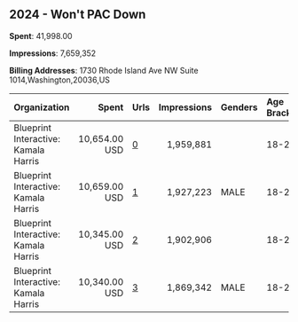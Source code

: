 ## 2024 - Won't PAC Down 
**Spent**: 41,998.00

**Impressions**: 7,659,352

**Billing Addresses**: 1730 Rhode Island Ave NW Suite 1014,Washington,20036,US

|Organization|Spent|Urls|Impressions|Genders|Age Brackets|Country Codes|
|:---|---:|:---|---:|:---|:---|:---|
|Blueprint Interactive: Kamala Harris|10,654.00 USD|[0](https://www.snap.com/political-ads/asset/2ae4ca746ac5fce530e6acf537b7fa35005da692f8874ac51ed7892fc7f74cb4?mediaType=mp4)|1,959,881||18-29|united states|
|Blueprint Interactive: Kamala Harris|10,659.00 USD|[1](https://www.snap.com/political-ads/asset/2ae4ca746ac5fce530e6acf537b7fa35005da692f8874ac51ed7892fc7f74cb4?mediaType=mp4)|1,927,223|MALE|18-29|united states|
|Blueprint Interactive: Kamala Harris|10,345.00 USD|[2](https://www.snap.com/political-ads/asset/07d787448555d18fb71ba1516b52b6f4ce07986333f1012d6a8e2be49592507f?mediaType=mp4)|1,902,906||18-29|united states|
|Blueprint Interactive: Kamala Harris|10,340.00 USD|[3](https://www.snap.com/political-ads/asset/07d787448555d18fb71ba1516b52b6f4ce07986333f1012d6a8e2be49592507f?mediaType=mp4)|1,869,342|MALE|18-29|united states|
